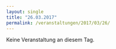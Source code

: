 ```yaml
---
layout: single
title: "26.03.2017"
permalink: /veranstaltungen/2017/03/26/
---
```


Keine Veranstaltung an diesem Tag.
